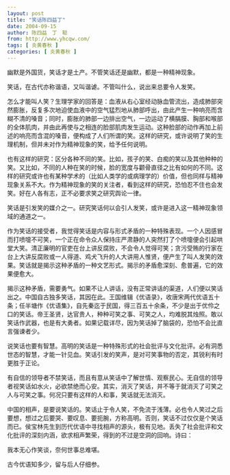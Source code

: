 ```yaml
---
layout: post
title: "笑话陈四益丁"
date: 2004-09-15
author: 陈四益　丁　聪
from: http://www.yhcqw.com/
tags: [ 炎黄春秋 ]
categories: [ 炎黄春秋 ]
---
```




幽默是外国货，笑话才是土产。不管笑话还是幽默，都是一种精神现象。

笑话，在古代亦称谐语，又叫谐谑。不管叫什么，说出来总要令人发笑。


怎么才能叫人笑？生理学家的回答是：血液从右心室经动脉血管流出，造成肺部突然膨胀，反复多次地迫使血液中的空气猛烈地从肺部呼出，由此产生一种响亮而含糊不清的嗓音；同时，膨胀的肺部一边排出空气，一边运动了横膈膜、胸部和喉部的全体肌肉，并由此再使与之相连的脸部肌肉发生运动。这种脸部的动作再加上前述的响亮而含混的嗓音，便构成了人们所谓的笑。这样的研究，或许说明了笑的生理机制，但并未对作为精神现象的笑，给予任何说明。


也有这样的研究：区分各种不同的笑。比如，孩子的笑、白痴的笑以及其他种种的笑。又比如，不同的人种在笑的时候，脸的宽度与颧骨直径之比有如何的不同。这样的研究或许也有某种学术的（比如人类学的或病理学的）价值，但也同样与精神现象关系不大。作为精神现象的笑的关注者，看到这样的研究，恐怕忍不住也会发笑。好在人各有志，正不必要求笑之研究舆论一律。

笑话是引发笑的媒介之一。研究笑话何以会引人发笑，或许是进入这一精神现象领域的通道之一。


作为笑话的接受者，我觉得笑话是内容与形式矛盾的一种特殊表现。一个人因感冒而打喷嚏不可笑，一个正在命令众人保持庄严肃静的人突然打了个喷嚏便会引起哄堂大笑。清正廉明的官吏在台上讲反腐败，不会令人觉得可笑；贪污受贿的行家在台上大讲反腐败或一人得道、鸡犬飞升的人大讲用人惟贤，便产生了叫人发笑的效果。笑话就是揭示这种矛盾的一种文艺形式。揭示的矛盾愈深刻、愈普遍，它的效果便愈大。


揭示这种矛盾，需要勇气。如果不让人讲话，没有正常讲话的渠道，人们便以笑话出之。中国自古独多笑话，其因在此。王国维辑《优语录》，收唐宋两代优语五十条；任半塘作《优语集》，自先秦迄于民国，得三百五十余条，不少是出于优伶之口的笑话。帝王圣贤，达官贵人，种种可笑之事、可笑之人，均难脱其烛照。敢以笑话作武器，也是有大勇者。如果记载详尽，因为笑话掉了脑袋的，恐怕不会比直言强谏者少。

说笑话也要有智慧。高明的笑话是一种特殊形式的社会批评与文化批评。必有洞悉世态的智慧，才能一针见血。笑话引发的笑声，是对可笑事物的否定，其锐利有时更胜于正论。


有自信的领导者不禁笑话，而且有意从笑话中了解世情、观察民心。无自信的领导者视笑话如水火，必欲禁绝而心安。其实，消灭了笑话，并不等于就消灭了可笑之人与可笑之事。何况只要有这样的人和事，笑话就无法消灭。


中国的相声，是要说笑话的。笑话止于令人笑，不免流于浅薄。必也令人笑过之后要想，想过之后要哭、要叹息、要扼腕，方称高明。否则，笑话不过仅仅是个笑话而已。侯宝林先生到历代优语中寻找相声的源头，极有见地。丢失了社会批评和文化批评的深刻内涵，欲求相声繁荣，得到的不过是空洞的回响。诗曰：

我本无心作笑谈，奈何世事总难堪。

古今优语知多少，留与后人仔细参。


